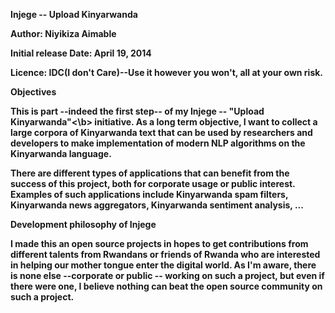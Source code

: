 <b>Injege -- Upload Kinyarwanda

Author: Niyikiza Aimable

Initial release Date: April 19, 2014

Licence: IDC(I don't Care)--Use it however you won't, all at your own risk.

<b> Objectives

This is part --indeed the first step-- of my <b>Injege -- "Upload Kinyarwanda"<\b> initiative. As a long term objective, I want to collect a large corpora of Kinyarwanda text that can be used by researchers and developers to make implementation of modern NLP algorithms on the Kinyarwanda language. 

There are different types of applications that can benefit from the success of this project, both for corporate usage or public interest. Examples of such applications include Kinyarwanda spam filters, Kinyarwanda news aggregators, Kinyarwanda sentiment analysis, ...


<b>Development philosophy of Injege

I made this an open source projects in hopes to get contributions from different talents from Rwandans or friends of Rwanda who are interested in helping our mother tongue enter the digital world. As I'm aware, there is none else --corporate or public -- working on such a project, but even if there were one, I believe nothing can beat the open source community on such a project.

